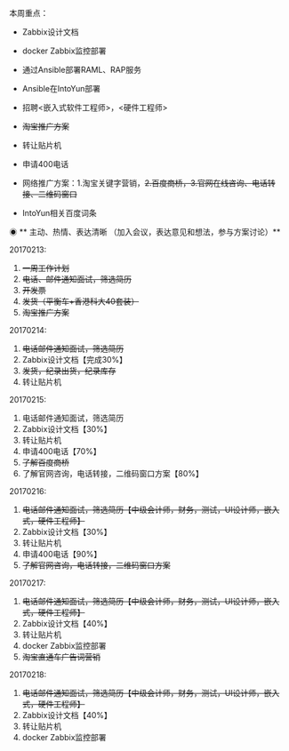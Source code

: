 本周重点：

* Zabbix设计文档

* docker Zabbix监控部署

* 通过Ansible部署RAML、RAP服务

* Ansible在IntoYun部署

* 招聘&lt;嵌入式软件工程师&gt;，&lt;硬件工程师&gt;

* ~~淘宝推广方案~~

* 转让贴片机

* 申请400电话

* 网络推广方案：1.淘宝关键字营销，~~2.百度商桥，3.官网在线咨询、电话转接、二维码窗口~~

* IntoYun相关百度词条

◉ ** 主动、热情、表达清晰 （加入会议，表达意见和想法，参与方案讨论）**

20170213:

1. ~~一周工作计划~~
2. ~~电话、邮件通知面试，筛选简历~~
3. ~~开发票~~
4. ~~发货（平衡车+香港科大40套装）~~
5. ~~淘宝推广方案~~

20170214:

1. ~~电话邮件通知面试，筛选简历~~
2. Zabbix设计文档【完成30%】
3. ~~发货，纪录出货，纪录库存~~
4. 转让贴片机

20170215:

1. 电话邮件通知面试，筛选简历
2. Zabbix设计文档【30%】
3. 转让贴片机
4. 申请400电话【70%】
5. ~~了解百度商桥~~
6. 了解官网咨询，电话转接，二维码窗口方案【80%】

20170216:

1. ~~电话邮件通知面试，筛选简历【中级会计师，财务，测试，UI设计师，嵌入式，硬件工程师】~~
2. Zabbix设计文档【30%】
3. 转让贴片机
4. 申请400电话【90%】
5. ~~了解官网咨询，电话转接，二维码窗口方案~~

20170217:

1. ~~电话邮件通知面试，筛选简历【中级会计师，财务，测试，UI设计师，嵌入式，硬件工程师】~~
2. Zabbix设计文档【40%】
3. 转让贴片机
4. docker Zabbix监控部署
5. ~~淘宝直通车广告词营销~~

20170218:

1. ~~电话邮件通知面试，筛选简历【中级会计师，财务，测试，UI设计师，嵌入式，硬件工程师】~~
2. Zabbix设计文档【40%】
3. 转让贴片机
4. docker Zabbix监控部署



